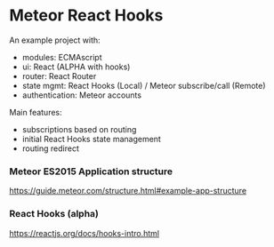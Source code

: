 # Meteor React Hooks

An example project with:

- modules: ECMAscript
- ui: React (ALPHA with hooks)
- router: React Router
- state mgmt: React Hooks (Local) / Meteor subscribe/call (Remote)
- authentication: Meteor accounts

Main features:

- subscriptions based on routing
- initial React Hooks state management
- routing redirect

### Meteor ES2015 Application structure
https://guide.meteor.com/structure.html#example-app-structure

### React Hooks (alpha) 
https://reactjs.org/docs/hooks-intro.html